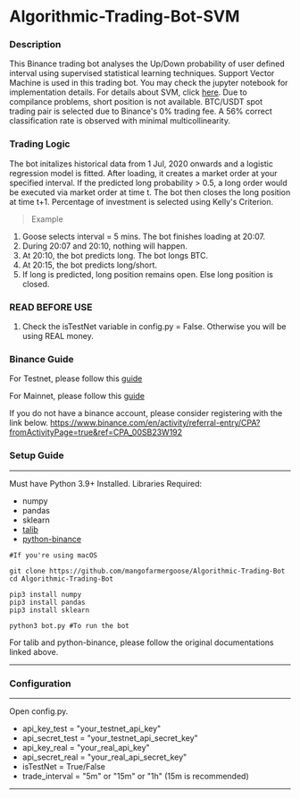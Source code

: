 # Algorithmic-Trading-Bot-SVM

### Description

This Binance trading bot analyses the Up/Down probability of user defined interval using supervised statistical learning techniques. 
Support Vector Machine is used in this trading bot. You may check the jupyter notebook for implementation details. 
For details about SVM, click [here](https://en.wikipedia.org/wiki/Support_vector_machine). Due to compilance problems, short position is not available. 
BTC/USDT spot trading pair is selected due to Binance's 0% trading fee. A 56% correct classification rate is observed with minimal multicollinearity.

### Trading Logic

The bot initalizes historical data from 1 Jul, 2020 onwards and a logistic regression model is fitted. After loading, it creates a market order at your specified interval. If the predicted long probability > 0.5, a long order would be executed via market order at time t. The bot then closes the long position at time t+1. Percentage of investment is selected using Kelly's Criterion.

> Example

1. Goose selects interval = 5 mins. The bot finishes loading at 20:07.
2. During 20:07 and 20:10, nothing will happen.
3. At 20:10, the bot predicts long. The bot longs BTC.
4. At 20:15, the bot predicts long/short.
5. If long is predicted, long position remains open. Else long position is closed.

### READ BEFORE USE

1. Check the isTestNet variable in config.py = False. Otherwise you will be using REAL money.

### Binance Guide

For Testnet, please follow this [guide](https://www.binance.com/en/support/faq/ab78f9a1b8824cf0a106b4229c76496d)

For Mainnet, please follow this [guide](https://www.binance.com/en/support/faq/360002502072)

If you do not have a binance account, please consider registering with the link below.
https://www.binance.com/en/activity/referral-entry/CPA?fromActivityPage=true&ref=CPA_00SB23W192

### Setup Guide
---
Must have Python 3.9+ Installed.
Libraries Required:
- numpy
- pandas
- sklearn
- [talib](https://github.com/mrjbq7/ta-lib)
- [python-binance](https://github.com/sammchardy/python-binance)

```
#If you're using macOS

git clone https://github.com/mangofarmergoose/Algorithmic-Trading-Bot
cd Algorithmic-Trading-Bot

pip3 install numpy
pip3 install pandas
pip3 install sklearn

python3 bot.py #To run the bot
```
For talib and python-binance, please follow the original documentations linked above.

---


### Configuration
---
Open config.py.
- api_key_test = "your_testnet_api_key"
- api_secret_test = "your_testnet_api_secret_key"
- api_key_real = "your_real_api_key"
- api_secret_real = "your_real_api_secret_key"
- isTestNet = True/False
- trade_interval = "5m" or "15m" or "1h" (15m is recommended)
---

